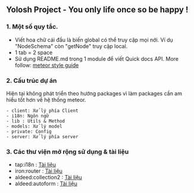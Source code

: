 ## Yolosh Project - You only life once so be happy !

### 1. Một số quy tắc.
 - Viết hoa chữ cái đầu là biến global có thể truy cập mọi nới. Ví dụ "NodeSchema" còn "getNode" truy cập local.
 - 1 tab = 2 space
 - Sử dụng README.md trong 1 module để viết Quick docs API.
More follow:
[meteor style guide](https://github.com/meteor/meteor/wiki/Meteor-Style-Guide)

### 2. Cấu trúc dự án
Hiện tại không phát triển theo hướng packages vì làm packages cần am hiểu tốt hơn về hệ thống meteor.
```
- client: Xử lý phía Client
- i18n: Ngôn ngữ
- lib : Utils & Method
- models: Xử lý model
- private: Config
- server: Xử lý phía server
```

### 3. Các thư viện mở rộng sử dụng & tài liệu
- tap:i18n : [Tài liệu](https://github.com/TAPevents/tap-i18n/)
- iron:router : [Tài liệu](https://github.com/iron-meteor/iron-router/blob/devel/Guide.md)
- aldeed:collection2 : [Tài liệu](https://github.com/aldeed/meteor-collection2/)
- aldeed:autoform : [Tài liệu](https://github.com/aldeed/meteor-autoform)